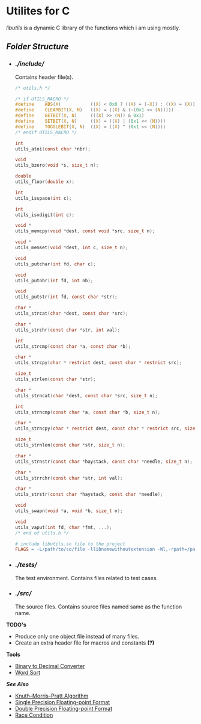 # **Utilites for C**

_libutils_ is a dynamic C library of the functions which i am using mostly.

## **_Folder Structure_**
- ### *./include/*
	Contains header file(s).
	```c
	/* utils.h */

	/* if UTILS_MACRO */
	#define    ABS(X)           ((X) < 0x0 ? ((X) = (-X)) : ((X) = (X)))
	#define    CLEARBIT(X, N)   ((X) = ((X) & (~(0x1 << (N)))))
	#define    GETBIT(X, N)     (((X) >> (N)) & 0x1)
	#define    SETBIT(X, N)     ((X) = ((X) | (0x1 << (N))))
	#define    TOGGLEBIT(X, N)  ((X) = ((X) ^ (0x1 << (N))))
	/* endif UTILS_MACRO */

	int
	utils_atoi(const char *nbr);

	void
	utils_bzero(void *s, size_t n);

	double
	utils_floor(double x);

	int
	utils_isspace(int c);

	int
	utils_isxdigit(int c);

	void *
	utils_memcpy(void *dest, const void *src, size_t n);

	void *
	utils_memset(void *dest, int c, size_t n);

	void
	utils_putchar(int fd, char c);

	void
	utils_putnbr(int fd, int nb);

	void
	utils_putstr(int fd, const char *str);

	char *
	utils_strcat(char *dest, const char *src);

	char *
	utils_strchr(const char *str, int val);

	int
	utils_strcmp(const char *a, const char *b);

	char *
	utils_strcpy(char * restrict dest, const char * restrict src);

	size_t
	utils_strlen(const char *str);

	char *
	utils_strncat(char *dest, const char *src, size_t n);

	int 
	utils_strncmp(const char *a, const char *b, size_t n);

	char *
	utils_strncpy(char * restrict dest, const char * restrict src, size_t n);

	size_t
	utils_strnlen(const char *str, size_t n);

	char *
	utils_strnstr(const char *haystack, const char *needle, size_t n);

	char *
	utils_strrchr(const char *str, int val);

	char *
	utils_strstr(const char *haystack, const char *needle);

	void
	utils_swapn(void *a, void *b, size_t n);

	void
	utils_vaput(int fd, char *fmt, ...);
	/* end of utils.h */
	```

	```makefile
	# include libutils.so file to the project
	FLAGS = -L/path/to/so/file -llibnamewithoutextension -Wl,-rpath=/path/to/so/file
	```
- ### *./tests/*
	The test environment.
	Contains files related to test cases.
- ### *./src/*
	The source files.
	Contains source files named same as the function name.


**TODO's**
- Produce only one object file instead of many files.
- Create an extra header file for macros and constants **(?)**


**Tools**
- [Binary to Decimal Converter](https://www.rapidtables.com/convert/number/binary-to-decimal.html)
- [Word Sort](https://www.browserling.com/tools/word-sort)


**_See Also_**
- [Knuth–Morris–Pratt Algorithm](https://en.wikipedia.org/wiki/Knuth%E2%80%93Morris%E2%80%93Pratt_algorithm)
- [Single Precision Floating-point Format](https://en.wikipedia.org/wiki/Single-precision_floating-point_format)
- [Double Precision Floating-point Format](https://en.wikipedia.org/wiki/Double-precision_floating-point_format)
- [Race Condition](https://en.wikipedia.org/wiki/Race_condition#In_software)
